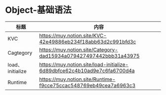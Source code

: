 # Object-基础语法
|  标题   | 内容  |
|  ----  | ----  |
| KVC  | https://muy.notion.site/KVC-42e49886eb234f18abb63d2c991bfd3c |
| Cagtegory | https://muy.notion.site/Category-dad15934a079427497442bbb31a43975 |
| load、initialize | https://muy.notion.site/load-initialize-6d89dbfce62c4b10ad9e7c6fa6700d4a |
| Runtime| https://muy.notion.site/Runtime-f9cce75ccac548769eb49cea7a6963c3 |
